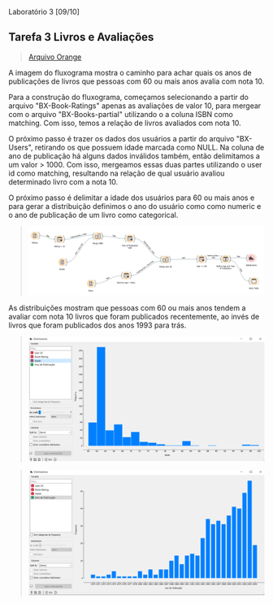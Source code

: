 Laboratório 3 [09/10]

## Tarefa 3 Livros e Avaliações

> [Arquivo Orange]()

A imagem do fluxograma mostra o caminho para achar quais os anos de publicações de livros que pessoas com 60 ou mais anos avalia com nota 10.

Para a construção do fluxograma, começamos selecionando a partir do arquivo "BX-Book-Ratings" apenas as avaliações de valor 10, para mergear com o arquivo "BX-Books-partial" 
utilizando o a coluna ISBN como matching. Com isso, temos a relação de livros avaliados com nota 10.

O próximo passo é trazer os dados dos usuários a partir do arquivo "BX-Users", retirando os que possuem idade marcada como NULL. Na coluna de ano de publicação há alguns dados
inválidos também, então delimitamos a um valor > 1000. Com isso, mergeamos essas duas partes utilizando o user id como matching, resultando na relação de qual usuário avaliou
determinado livro com a nota 10.

O próximo passo é delimitar a idade dos usuários para 60 ou mais anos e para gerar a distribuição definimos o ano do usuário como como numeric e o ano de publicação de um livro
como categorical.

>![Fluxograma](images/fluxograma.PNG)

As distribuições mostram que pessoas com 60 ou mais anos tendem a avaliar com nota 10 livros que foram publicados recentemente, ao invés de livros que foram publicados dos anos
1993 para trás.

>![Idade](images/idade.PNG)

>![Ano de Publicação](images/anopublicacao.PNG)
